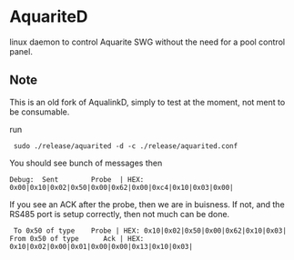# AquariteD  
linux daemon to control Aquarite SWG without the need for a pool control panel.

## Note
This is an old fork of AqualinkD, simply to test at the moment, not ment to be consumable.

run
```
 sudo ./release/aquarited -d -c ./release/aquarited.conf
 ```

 You should see bunch of messages then
 ```
 Debug:  Sent        Probe  | HEX: 0x00|0x10|0x02|0x50|0x00|0x62|0x00|0xc4|0x10|0x03|0x00|
 ```

 If you see an ACK after the probe, then we are in buisness.  If not, and the RS485 port is setup correctly, then not much can be done.
 ```
  To 0x50 of type    Probe | HEX: 0x10|0x02|0x50|0x00|0x62|0x10|0x03|
From 0x50 of type      Ack | HEX: 0x10|0x02|0x00|0x01|0x00|0x00|0x13|0x10|0x03|

 ```
